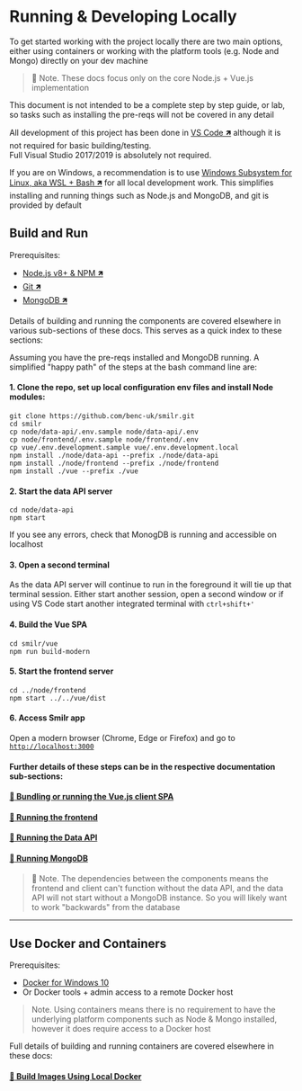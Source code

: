 # Running & Developing Locally

To get started working with the project locally there are two main options, either using containers or working with the platform tools (e.g. Node and Mongo) directly on your dev machine

> :speech_balloon: Note. These docs focus only on the core Node.js + Vue.js implementation

This document is not intended to be a complete step by step guide, or lab, so tasks such as installing the pre-reqs will not be covered in any detail

All development of this project has been done in [VS Code 🡽](https://code.visualstudio.com/) although it is not required for basic building/testing.  
Full Visual Studio 2017/2019 is absolutely not required.

If you are on Windows, a recommendation is to use [Windows Subsystem for Linux, aka WSL + Bash 🡽](https://docs.microsoft.com/en-us/windows/wsl/install-win10) for all local development work. This simplifies installing and running things such as Node.js and MongoDB, and git is provided by default

## Build and Run
Prerequisites: 
- [Node.js v8+ & NPM 🡽](https://nodejs.org/en/)
- [Git 🡽](https://git-scm.com/downloads)
- [MongoDB 🡽](https://www.mongodb.com/download-center/community)

Details of building and running the components are covered elsewhere in various sub-sections of these docs. This serves as a quick index to these sections:

Assuming you have the pre-reqs installed and MongoDB running. A simplified "happy path" of the steps at the bash command line are:

#### 1. Clone the repo, set up local configuration env files and install Node modules:
```
git clone https://github.com/benc-uk/smilr.git
cd smilr
cp node/data-api/.env.sample node/data-api/.env
cp node/frontend/.env.sample node/frontend/.env
cp vue/.env.development.sample vue/.env.development.local
npm install ./node/data-api --prefix ./node/data-api
npm install ./node/frontend --prefix ./node/frontend
npm install ./vue --prefix ./vue
```

#### 2. Start the data API server
```
cd node/data-api
npm start
```
If you see any errors, check that MonogDB is running and accessible on localhost

#### 3. Open a second terminal
As the data API server will continue to run in the foreground it will tie up that terminal session. Either start another session, open a second window or if using VS Code start another integrated terminal with `ctrl+shift+'`

#### 4. Build the Vue SPA
```
cd smilr/vue
npm run build-modern
```

#### 5. Start the frontend server
```
cd ../node/frontend
npm start ../../vue/dist
```

#### 6. Access Smilr app
Open a modern browser (Chrome, Edge or Firefox) and go to [`http://localhost:3000`](http://localhost:3000)

#### Further details of these steps can be in the respective documentation sub-sections:

#### [:page_with_curl: Bundling or running the Vue.js client SPA](../vue/#building--running-locally)
#### [:page_with_curl: Running the frontend](../node/frontend/#building--running-locally)
#### [:page_with_curl: Running the Data API](../node/data-api/#building--running-locally)
#### [:page_with_curl: Running MongoDB](./database#option-3---run-mongodb-locally)

> :speech_balloon: Note. The dependencies between the components means the frontend and client can't function without the data API, and the data API will not start without a MongoDB instance. So you will likely want to work "backwards" from the database

---

## Use Docker and Containers
Prerequisites:
- [Docker for Windows 10](https://docs.docker.com/docker-for-windows/install/)
- Or Docker tools + admin access to a remote Docker host

> Note. Using containers means there is no requirement to have the underlying platform components such as Node & Mongo installed, however it does require access to a Docker host

Full details of building and running containers are covered elsewhere in these docs:

#### [:page_with_curl: Build Images Using Local Docker](./containers/#option-2---build-images-using-local-docker)

